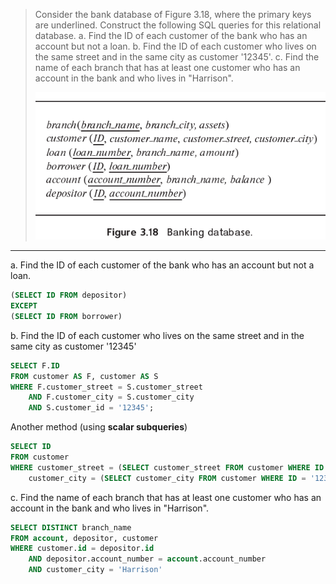 > Consider the bank database of Figure 3.18, where the primary keys are underlined. Construct the following SQL queries for this relational database.
> a. Find the ID of each customer of the bank who has an account but not a loan.
> b. Find the ID of each customer who lives on the same street and in the same city as customer '12345'.
> c. Find the name of each branch that has at least one customer who has an account in the bank and who lives in "Harrison".
>
> ![1693579886062](image/3.8/1693579886062.png)

---

a. Find the ID of each customer of the bank who has an account but not a loan.

```sql
(SELECT ID FROM depositor)
EXCEPT 
(SELECT ID FROM borrower)
```

b. Find the ID of each customer who lives on the same street and in the same city as customer '12345'

```sql
SELECT F.ID
FROM customer AS F, customer AS S
WHERE F.customer_street = S.customer_street
    AND F.customer_city = S.customer_city
    AND S.customer_id = '12345';
```

Another method (using **scalar subqueries**)

```sql
SELECT ID 
FROM customer 
WHERE customer_street = (SELECT customer_street FROM customer WHERE ID = '12345') AND 
    customer_city = (SELECT customer_city FROM customer WHERE ID = '12345')
```

c. Find the name of each branch that has at least one customer who has an account in the bank and who lives in "Harrison".

```sql
SELECT DISTINCT branch_name
FROM account, depositor, customer 
WHERE customer.id = depositor.id
    AND depositor.account_number = account.account_number 
    AND customer_city = 'Harrison'
```
